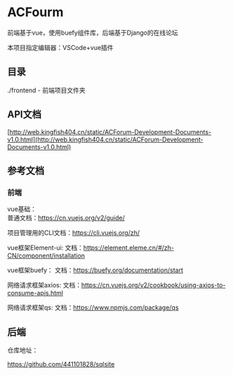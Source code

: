 # ACFourm

前端基于vue，使用buefy组件库，后端基于Django的在线论坛

本项目指定编辑器：VSCode+vue插件

## 目录

./frontend  - 前端项目文件夹

## API文档

[http://web.kingfish404.cn/static/ACForum-Development-Documents-v1.0.html](http://web.kingfish404.cn/static/ACForum-Development-Documents-v1.0.html)

## 参考文档

### 前端

vue基础：  
普通文档：https://cn.vuejs.org/v2/guide/

项目管理用的CLI文档：https://cli.vuejs.org/zh/

vue框架Element-ui:
文档：https://element.eleme.cn/#/zh-CN/component/installation

vue框架buefy：
文档：https://buefy.org/documentation/start

网络请求框架axios:
文档：https://cn.vuejs.org/v2/cookbook/using-axios-to-consume-apis.html

网络请求框架qs:
文档：https://www.npmjs.com/package/qs

## 后端

仓库地址：

https://github.com/441101828/sqlsite